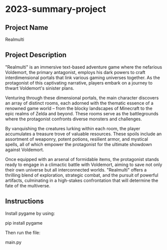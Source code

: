 # 2023-summary-project

## Project Name

Realmulti

## Project Description

"Realmulti" is an immersive text-based adventure game where the nefarious Voldemort, the primary antagonist, employs his dark powers to craft interdimensional portals that link various gaming universes together. As the protagonist of this captivating narrative, players embark on a journey to thwart Voldemort's sinister plans.

Venturing through these dimensional portals, the main character discovers an array of distinct rooms, each adorned with the thematic essence of a renowned game world – from the blocky landscapes of Minecraft to the epic realms of Zelda and beyond. These rooms serve as the battlegrounds where the protagonist confronts diverse monsters and challenges.

By vanquishing the creatures lurking within each room, the player accumulates a treasure trove of valuable resources. These spoils include an assortment of weaponry, potent potions, resilient armor, and mystical spells, all of which empower the protagonist for the ultimate showdown against Voldemort.

Once equipped with an arsenal of formidable items, the protagonist stands ready to engage in a climactic battle with Voldemort, aiming to save not only their own universe but all interconnected worlds. "Realmulti" offers a thrilling blend of exploration, strategic combat, and the pursuit of powerful artifacts, culminating in a high-stakes confrontation that will determine the fate of the multiverse.

## Instructions

Install pygame by using:

pip install pygame

Then run the file:

main.py
